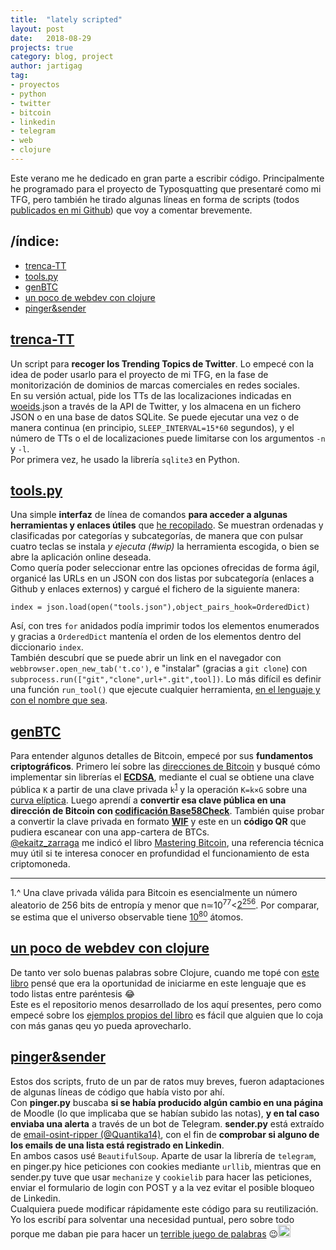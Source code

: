 ```yaml
---
title:  "lately scripted"  
layout: post  
date:   2018-08-29  
projects: true  
category: blog, project  
author: jartigag  
tag:
- proyectos
- python
- twitter
- bitcoin
- linkedin
- telegram
- web
- clojure
---
```


Este verano me he dedicado en gran parte a escribir código. Principalmente he programado para el proyecto de Typosquatting que presentaré como mi TFG, pero también he tirado algunas líneas en forma de scripts (todos [publicados en mi Github](https://github.com/jartigag?tab=repositories)) que voy a comentar brevemente.

## /índice:

- [trenca-TT](#trenca-tt)
- [tools.py](#toolspy)
- [genBTC](#genbtc)
- [un poco de webdev con clojure](#un-poco-de-webdev-con-clojure)
- [pinger&sender](#pingersender)

## [trenca-TT](https://github.com/jartigag/trenca-trending-topic)

Un script para **recoger los Trending Topics de Twitter**. Lo empecé con la idea de poder usarlo para el proyecto de mi TFG, en la fase de monitorización de dominios de marcas comerciales en redes sociales.  
En su versión actual, pide los TTs de las localizaciones indicadas en [woeids](https://es.wikipedia.org/wiki/WOEID).json a través de la API de Twitter, y los almacena en un fichero JSON o en una base de datos SQLite. Se puede ejecutar una vez o de manera continua (en principio, `SLEEP_INTERVAL=15*60` segundos), y el número de TTs o el de localizaciones puede limitarse con los argumentos `-n` y `-l`.  
Por primera vez, he usado la librería `sqlite3` en Python.

## [tools.py](https://github.com/jartigag/tools)

Una simple **interfaz** de línea de comandos **para acceder a algunas herramientas y enlaces útiles** que [he recopilado](https://raw.githubusercontent.com/jartigag/tools/master/tools.json). Se muestran ordenadas y clasificadas por categorías y subcategorías, de manera que con pulsar cuatro teclas se instala *y ejecuta (#wip)* la herramienta escogida, o bien se abre la aplicación online deseada.  
Como quería poder seleccionar entre las opciones ofrecidas de forma ágil, organicé las URLs en un JSON con dos listas por subcategoría (enlaces a Github y enlaces externos) y cargué el fichero de la siguiente manera:
```
index = json.load(open("tools.json"),object_pairs_hook=OrderedDict)
```
Así, con tres `for` anidados podía imprimir todos los elementos enumerados y gracias a `OrderedDict` mantenía el orden de los elementos dentro del diccionario `index`.  
También descubrí que se puede abrir un link en el navegador con `webbrowser.open_new_tab('t.co')`, e "instalar" (gracias a `git clone`) con `subprocess.run(["git","clone",url+".git",tool])`. Lo más difícil es definir una función `run_tool()` que ejecute cualquier herramienta, [en el lenguaje y con el nombre que sea](https://raw.githubusercontent.com/jartigag/tools/master/dev-notes.txt).

## [genBTC](https://github.com/jartigag/genbtc)

Para entender algunos detalles de Bitcoin, empecé por sus **fundamentos criptográficos**. Primero leí sobre las [direcciones de Bitcoin](https://en.bitcoin.it/wiki/Technical_background_of_version_1_Bitcoin_addresses) y busqué cómo implementar sin librerías el **[ECDSA](https://en.bitcoin.it/wiki/Elliptic_Curve_Digital_Signature_Algorithm)**, mediante el cual se obtiene una clave pública `K` a partir de una clave privada `k`<sup>[1](#privKey)</sup> y la operación `K=k×G` sobre una [curva elíptica](https://github.com/bitcoinbook/bitcoinbook/blob/develop/ch04.asciidoc#elliptic-curve-cryptography-explained). Luego aprendí a **convertir esa clave pública en una dirección de Bitcoin con [codificación Base58Check](https://en.bitcoin.it/wiki/Base58Check_encoding)**. También quise probar a convertir la clave privada en formato **[WIF](https://en.bitcoin.it/wiki/Wallet_import_format)** y este en un **código QR** que pudiera escanear con una app-cartera de BTCs.  
[@ekaitz_zarraga](https://mastodon.social/@ekaitz_zarraga/100471196202731506) me indicó el libro [Mastering Bitcoin](https://github.com/bitcoinbook/bitcoinbook/blob/develop/ch04.asciidoc), una referencia técnica muy útil si te interesa conocer en profundidad el funcionamiento de esta criptomoneda.

---

<a name="privKey">1</a>.^ Una clave privada válida para Bitcoin es esencialmente un número aleatorio de 256 bits de entropía y menor que n≃10<sup>77</sup><[2<sup>256</sup>](https://en.wikipedia.org/wiki/Power_of_two). Por comparar, se estima que el universo observable tiene [10<sup>80</sup>](https://en.wikipedia.org/wiki/Observable_universe#Matter_content_%E2%80%93_number_of_atoms) átomos.

## [un poco de webdev con clojure](https://github.com/jartigag/wdcloj2)

De tanto ver solo buenas palabras sobre Clojure, cuando me topé con [este libro](https://pragprog.com/book/dswdcloj2/web-development-with-clojure-second-edition) pensé que era la oportunidad de iniciarme en este lenguaje que es todo listas entre paréntesis 😂  
Este es el repositorio menos desarrollado de los aquí presentes, pero como empecé sobre los [ejemplos propios del libro](https://pragprog.com/titles/dswdcloj2/source_code) es fácil que alguien que lo coja con más ganas qeu yo pueda aprovecharlo.

## [pinger&sender](https://github.com/jartigag/pinger-and-sender)

Estos dos scripts, fruto de un par de ratos muy breves, fueron adaptaciones de algunas líneas de código que había visto por ahí.   
Con **pinger.py** buscaba **si se había producido algún cambio en una página** de Moodle (lo que implicaba que se habían subido las notas), **y en tal caso enviaba una alerta** a través de un bot de Telegram. **sender.py** está extraído de [email-osint-ripper (@Quantika14)](https://github.com/Quantika14/email-osint-ripper), con el fin de **comprobar si alguno de los emails de una lista está registrado en Linkedin**.  
En ambos casos usé `BeautifulSoup`. Aparte de usar la librería de `telegram`, en pinger.py hice peticiones con cookies mediante `urllib`, mientras que en sender.py tuve que usar `mechanize` y `cookielib` para hacer las peticiones, enviar el formulario de login con POST y a la vez evitar el posible bloqueo de Linkedin.  
Cualquiera puede modificar rápidamente este código para su reutilización. Yo los escribí para solventar una necesidad puntual, pero sobre todo porque me daban pie para hacer un [terrible juego de palabras](https://github.com/jartigag/pinger-and-sender/blob/master/README.md) 😉<img src="https://emojipedia-us.s3.amazonaws.com/thumbs/120/whatsapp/116/face-palm_1f926.png" height="20px">
